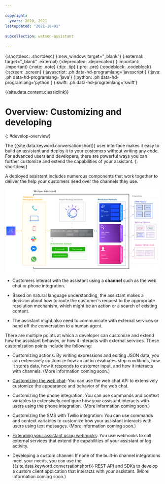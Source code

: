 ```yaml
---

copyright:
  years: 2020, 2021
lastupdated: "2021-10-01"

subcollection: watson-assistant

---
```


{:shortdesc: .shortdesc}
{:new_window: target="_blank"}
{:external: target="_blank" .external}
{:deprecated: .deprecated}
{:important: .important}
{:note: .note}
{:tip: .tip}
{:pre: .pre}
{:codeblock: .codeblock}
{:screen: .screen}
{:javascript: .ph data-hd-programlang='javascript'}
{:java: .ph data-hd-programlang='java'}
{:python: .ph data-hd-programlang='python'}
{:swift: .ph data-hd-programlang='swift'}

{{site.data.content.classiclink}}

# Overview: Customizing and developing
{: #develop-overview}

The {{site.data.keyword.conversationshort}} user interface makes it easy to build an assistant and deploy it to your customers without writing any code. For advanced users and developers, there are powerful ways you can further customize and extend the capabilities of your assistant.
{: shortdesc}

A deployed assistant includes numerous components that work together to deliver the help your customers need over the channels they use.

![{{site.data.keyword.conversationshort}} architecture diagram](images/arch-detail.png)

- Customers interact with the assistant using a **channel** such as the web chat or phone integration.

- Based on natural language understanding, the assistant makes a decision about how to route the customer's request to the appropriate resolution mechanism, which might be an action or a search of existing content.

- The assistant might also need to communicate with external services or hand off the conversation to a human agent.

There are multiple points at which a developer can customize and extend how the assistant behaves, or how it interacts with external services. These customization points include the following:

- Customizing actions: By writing expressions and editing JSON data, you can extensively customize how an action evaluates step conditions, how it stores data, how it responds to customer input, and how it interacts with channels. (More information coming soon.)

- [Customizing the web chat](/docs/watson-assistant?topic=watson-assistant-web-chat-customize): You can use the web chat API to extensively customize the appearance and behavior of the web chat.

- Customizing the phone integration: You can use commands and context variables to extensively configure how your assistant interacts with users using the phone integration. (More information coming soon.)

- Customizing the SMS with Twilio integration: You can use commands and context variables to customize how your assistant interacts with users using text messages. (More information coming soon.)

- [Extending your assistant using webhooks](/docs/watson-assistant?topic=watson-assistant-webhook-overview): You use webhooks to call external services that extend the capabilities of your assistant or log activity.

- Developing a custom channel: If none of the built-in channel integrations meet your needs, you can use the {{site.data.keyword.conversationshort}} REST API and SDKs to develop a custom client application that interacts with your assistant. (More information coming soon.)
